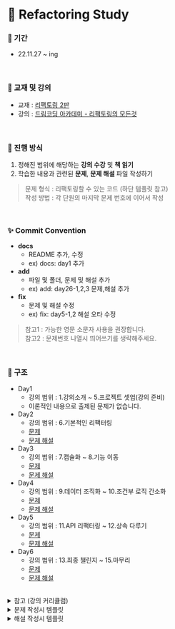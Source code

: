 # 📖 Refactoring Study

### 📅 기간
- 22.11.27 ~ ing

<br>

### 📔 교재 및 강의
- 교재 : [리팩토링 2판](http://www.yes24.com/Product/Goods/89649360)
- 강의 : [드림코딩 아카데미 - 리팩토링의 모든것](https://academy.dream-coding.com/courses/refactoring)

<br>

### 📌 진행 방식
1. 정해진 범위에 해당하는 **강의 수강** 및 **책 읽기**
2. 학습한 내용과 관련된 **문제**, **문제 해설** 파일 작성하기
> 문제 형식 : 리팩토링할 수 있는 코드 (하단 템플릿 참고)   
> 작성 방법 : 각 단원의 마지막 문제 번호에 이어서 작성

<br>

### ✨ Commit Convention
- **docs**
   - README 추가, 수정
   - ex) docs: day1 추가
- **add**
   - 파일 및 폴더, 문제 및 해설 추가
   - ex) add: day26-1,2,3 문제,해설 추가
- **fix**
   - 문제 및 해설 수정
   - ex) fix: day5-1,2 해설 오타 수정
> 참고1 : 가능한 영문 소문자 사용을 권장합니다.   
> 참고2 : 문제번호 나열시 띄어쓰기를 생략해주세요.

<br>

### 📂 구조
- Day1
   - 강의 범위 : 1.강의소개 ~ 5.프로젝트 셋업(강의 준비)
   - 이론적인 내용으로 출제된 문제가 없습니다.
- Day2
   - 강의 범위 : 6.기본적인 리팩터링
   - [문제](https://github.com/study-about-all/refactoring-dreamcoding/blob/main/day2/문제.md)
   - [문제 해설](https://github.com/study-about-all/refactoring-dreamcoding/blob/main/day2/해설.md)
- Day3
   - 강의 범위 : 7.캡슐화 ~ 8.기능 이동
   - [문제](https://github.com/study-about-all/refactoring-dreamcoding/blob/main/day3/문제.md)
   - [문제 해설](https://github.com/study-about-all/refactoring-dreamcoding/blob/main/day3/해설.md)
- Day4
   - 강의 범위 : 9.데이터 조직화 ~ 10.조건부 로직 간소화
   - [문제](https://github.com/study-about-all/refactoring-dreamcoding/blob/main/day4/문제.md)
   - [문제 해설](https://github.com/study-about-all/refactoring-dreamcoding/blob/main/day4/해설.md)
- Day5
   - 강의 범위 : 11.API 리팩터링 ~ 12.상속 다루기
   - [문제](https://github.com/study-about-all/refactoring-dreamcoding/blob/main/day5/문제.md)
   - [문제 해설](https://github.com/study-about-all/refactoring-dreamcoding/blob/main/day5/해설.md)
- Day6
   - 강의 범위 : 13.최종 챌린지 ~ 15.마무리
   - [문제](https://github.com/study-about-all/refactoring-dreamcoding/blob/main/day6/문제.md)
   - [문제 해설](https://github.com/study-about-all/refactoring-dreamcoding/blob/main/day6/해설.md)

<br>

<details>
<summary>참고 (강의 커리큘럼)</summary>
<div markdown="1">
<img width="621" alt="image" src="https://user-images.githubusercontent.com/75886763/204097911-d3a311d4-1619-498a-8555-1d5b5dd5adaa.png">
</div>
</details>

<details>
<summary>문제 작성시 템플릿</summary>
<div markdown="1">
<pre>
## 📌문제1
### 문제 작성
```
코드
```
### 답안 작성
```
```<br>

\<br>
</pre>
</div>
</details>

<details>
<summary>해설 작성시 템플릿</summary>
<div markdown="1">
<pre>
## 📌문제1
### 문제 작성
```
코드
```
### 해설 작성
```
해설 코드
```
- p100<br>

\<br>
</pre>
</div>
</details>
